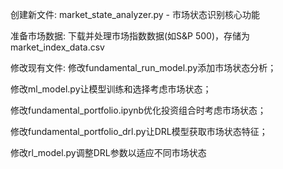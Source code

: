 创建新文件:
market_state_analyzer.py - 市场状态识别核心功能

准备市场数据:
下载并处理市场指数数据(如S&P 500)，存储为market_index_data.csv

修改现有文件:
修改fundamental_run_model.py添加市场状态分析；

修改ml_model.py让模型训练和选择考虑市场状态；

修改fundamental_portfolio.ipynb优化投资组合时考虑市场状态；

修改fundamental_portfolio_drl.py让DRL模型获取市场状态特征；

修改rl_model.py调整DRL参数以适应不同市场状态
